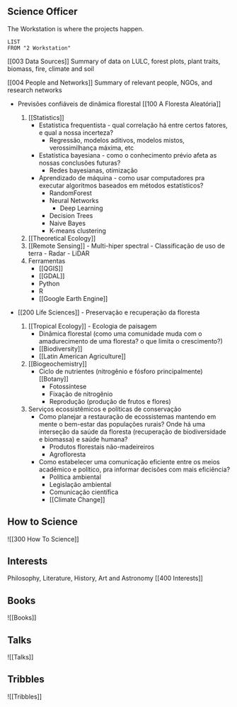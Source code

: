## Science Officer
The Workstation is where the projects happen.
```dataview
LIST
FROM "2 Workstation"
```
[[003 Data Sources]]
Summary of data on LULC, forest plots, plant traits, biomass, fire, climate and soil

[[004 People and Networks]]
Summary of relevant people, NGOs, and research networks


- Previsões confiáveis de dinâmica florestal [[100 A Floresta Aleatória]]
	1. [[Statistics]]
		- Estatística frequentista - qual correlação há entre certos fatores, e qual a nossa incerteza?
			- Regressão, modelos aditivos, modelos mistos, verossimilhança máxima, etc
		- Estatística bayesiana - como o conhecimento prévio afeta as nossas conclusões futuras?
			- Redes bayesianas, otimização
		- Aprendizado de máquina - como usar computadores pra executar algoritmos baseados em métodos estatísticos?
			- RandomForest
			- Neural Networks
				- Deep Learning
			- Decision Trees
			- Naive Bayes
			- K-means clustering
	2. [[Theoretical Ecology]]
	3. [[Remote Sensing]]
				- Multi-hiper spectral
					- Classificação de uso de terra
				- Radar
				- LiDAR
	 4. Ferramentas
		- [[QGIS]]
		- [[GDAL]]
		- Python
		- R
		- [[Google Earth Engine]]



-  [[200 Life Sciences]] - Preservação e recuperação da floresta
	1. [[Tropical Ecology]] - Ecologia de paisagem 
		- Dinâmica florestal (como uma comunidade muda com o amadurecimento de uma floresta? o que limita o crescimento?)
		- [[Biodiversity]]
		- [[Latin American Agriculture]]
	1. [[Biogeochemistry]]
		- Ciclo de nutrientes (nitrogênio e fósforo principalmente)
		[[Botany]]
			- Fotossíntese
			- Fixação de nitrogênio
			- Reprodução (produção de frutos e flores)
	2. Serviços ecossistêmicos e políticas de conservação
		- Como planejar a restauração de ecossistemas mantendo em mente o bem-estar das populações rurais? Onde há uma interseção da saúde da floresta (recuperação de biodiversidade e biomassa) e saúde humana?
			- Produtos florestais não-madeireiros
			- Agrofloresta
		- Como estabelecer uma comunicação eficiente entre os meios acadêmico e político, pra informar decisões com mais eficiência?
			- Política ambiental
			- Legislação ambiental
			- Comunicação científica
			- [[Climate Change]]



## How to Science

![[300 How To Science]]

## Interests
Philosophy, Literature, History, Art and Astronomy
[[400 Interests]]
## Books

![[Books]]

## Talks

![[Talks]]

## Tribbles

![[Tribbles]]

